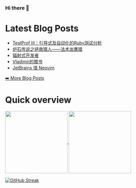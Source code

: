 ### Hi there 👋

<!--
**xfyuan/xfyuan** is a ✨ _special_ ✨ repository because its `README.md` (this file) appears on your GitHub profile.

Here are some ideas to get you started:

- 🔭 I’m currently working on ...
- 🌱 I’m currently learning ...
- 👯 I’m looking to collaborate on ...
- 🤔 I’m looking for help with ...
- 💬 Ask me about ...
- 📫 How to reach me: ...
- 😄 Pronouns: ...
- ⚡ Fun fact: ...
-->

# Latest Blog Posts
<!-- BLOG-POST-LIST:START -->
- [TestProf III：引导式及自动化的Ruby测试分析](http://xfyuan.github.io/2024/01/testprof-3-guided-and-automated-ruby-test-profiling/)
- [炉石传说之拯救猎人——法术龙鹰猎](http://xfyuan.github.io/2024/01/hearthstone-deck-creative/)
- [辐射式开发者](http://xfyuan.github.io/2023/12/the-radiating-programmer/)
- [Vladimir的赠书](http://xfyuan.github.io/2023/09/valadimir-gift-book/)
- [JetBrains 惜 Neovim](http://xfyuan.github.io/2023/09/jetbrains-embrace-neovim/)
<!-- BLOG-POST-LIST:END -->
<p><a href="https://xfyuan.github.io/">➡️ More Blog Posts</a></p>

# Quick overview

<a href="https://github.com/anuraghazra/github-readme-stats">
  <img height=200 align="center" src="https://github-readme-stats.vercel.app/api?username=xfyuan&show_icons=true&theme=tokyonight" />
</a>
<a href="https://github.com/anuraghazra/convoychat">
  <img height=200 align="center" src="https://github-readme-stats.vercel.app/api/top-langs?username=xfyuan&layout=compact&theme=tokyonight&langs_count=8&card_width=320" />
</a>

[![GitHub Streak](https://streak-stats.demolab.com?user=xfyuan&theme=tokyonight-duo&card_width=800)](https://git.io/streak-stats)
